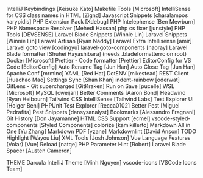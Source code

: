IntelliJ Keybindings [Keisuke Kato]
Makefile Tools [Microsoft]
IntelliSense for CSS class names in HTML [Zignd]
Javascript Snippets [charalampos karypidis]
PHP Extension Pack [Xdebug]
PHP Intelephense [Ben Mewburn]
PHP Namespace Resolver [Mehedi Hassan]
php cs fixer [junstyle]
PHP Tools [DEVSENSE]
Laravel Blade Snippets [Winnie Lin]
Laravel Snippets [Winnie Lin]
Laravel Artisan [Ryan Naddy]
Laravel Extra Intellisense [amir]
Laravel goto view [codingyu]
laravel-goto-components [naoray]
Laravel Blade formatter [Shuhei Hayashibara] (needs .bladeformatterrc on root)
Docker [Microsoft]
Prettier - Code formatter [Prettier]
EditorConfig for VS Code [EditorConfig]
Auto Rename Tag [Jun Han]
Auto Close Tag [Jun Han]
Apache Conf [mrmlnc]
YAML [Red Hat]
DotENV [mikestead]
REST Client [Huachao Mao]
Settings Sync [Shan Khan]
indent-rainbow [oderwat]
GitLens - Git supercharged [GitKraken]
Run on Save [pucelle]
WSL [Microsoft]
MySQL [cweijan]
Better Comments [Aaron Bond]
Headwind [Ryan Heibourn]
Tailwind CSS IntelliSense [Tailwind Labs]
Test Explorer UI [Holger Benl]
PHPUnit Test Explorer [Recca0102]
Better Pest [Miguel Pedrafita]
Pest Snippets [dansysanalyst]
Bookmarks [Alessandro Fragnani]
Git History [Don Jayamanne]
HTML CSS Support [ecmel]
vscode-styled-components [Styled Components]
colorize [kamikillerto]
Markdown All in One [Yu Zhang]
Markdown PDF [yzane]
Markdownlint [David Anson]
TODO Highlight [Wayou Liu]
XML Tools [Josh Johnson]
Vue Language Features (Volar) [Vue]
Reload [natqe]
PHP Parameter Hint [Robert]
Laravel Blade Spacer [Austen Cameron]

THEME
Darcula IntelliJ Theme [Minh Nguyen]
vscode-icons [VSCode Icons Team]

